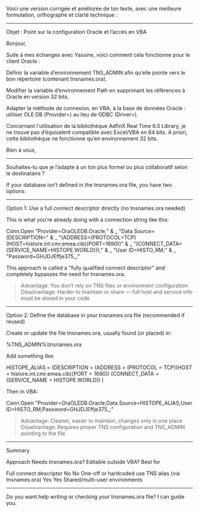 Voici une version corrigée et améliorée de ton texte, avec une meilleure formulation, orthographe et clarté technique :


---

Objet : Point sur la configuration Oracle et l’accès en VBA

Bonjour,

Suite à mes échanges avec Yassine, voici comment cela fonctionne pour le client Oracle :

Définir la variable d’environnement TNS_ADMIN afin qu’elle pointe vers le bon répertoire (contenant tnsnames.ora).

Modifier la variable d’environnement Path en supprimant les références à Oracle en version 32 bits.

Adapter la méthode de connexion, en VBA, à la base de données Oracle : utiliser OLE DB (Provider=) au lieu de ODBC (Driver=).


Concernant l'utilisation de la bibliothèque AdfinX Real Time 6.0 Library, je ne trouve pas d’équivalent compatible avec Excel/VBA en 64 bits.
A priori, cette bibliothèque ne fonctionne qu’en environnement 32 bits.

Bien à vous,


---

Souhaites-tu que je l’adapte à un ton plus formel ou plus collaboratif selon le destinataire ?





If your database isn’t defined in the tnsnames.ora file, you have two options:


---

Option 1: Use a full connect descriptor directly (no tnsnames.ora needed)

This is what you're already doing with a connection string like this:

Conn.Open "Provider=OraOLEDB.Oracle;" & _
          "Data Source=(DESCRIPTION=" & _
              "(ADDRESS=(PROTOCOL=TCP)(HOST=histore.int.cmr.emea.cib)(PORT=1690))" & _
              "(CONNECT_DATA=(SERVICE_NAME=HISTOPE.WORLD)));" & _
          "User ID=HISTO_RM;" & _
          "Password=GHJDJEffje375_;"

This approach is called a "fully qualified connect descriptor" and completely bypasses the need for tnsnames.ora.

> Advantage: You don’t rely on TNS files or environment configuration
Disadvantage: Harder to maintain or share — full host and service info must be stored in your code




---

Option 2: Define the database in your tnsnames.ora file (recommended if reused)

Create or update the file tnsnames.ora, usually found (or placed) in:

%TNS_ADMIN%\tnsnames.ora

Add something like:

HISTOPE_ALIAS =
  (DESCRIPTION =
    (ADDRESS = (PROTOCOL = TCP)(HOST = histore.int.cmr.emea.cib)(PORT = 1690))
    (CONNECT_DATA = (SERVICE_NAME = HISTOPE.WORLD))
  )

Then in VBA:

Conn.Open "Provider=OraOLEDB.Oracle;Data Source=HISTOPE_ALIAS;User ID=HISTO_RM;Password=GHJDJEffje375_;"

> Advantage: Cleaner, easier to maintain, changes only in one place
Disadvantage: Requires proper TNS configuration and TNS_ADMIN pointing to the file




---

Summary

Approach	Needs tnsnames.ora?	Editable outside VBA?	Best for

Full connect descriptor	No	No	One-off or hardcoded use
TNS alias (via tnsnames.ora)	Yes	Yes	Shared/multi-user environments



---

Do you want help writing or checking your tnsnames.ora file? I can guide you.

